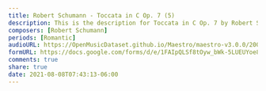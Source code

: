 ```yaml
---
title: Robert Schumann - Toccata in C Op. 7 (5)
description: This is the description for Toccata in C Op. 7 by Robert Schumann
composers: [Robert Schumann]
periods: [Romantic]
audioURL: https://OpenMusicDataset.github.io/Maestro/maestro-v3.0.0/2009/MIDI-Unprocessed_20_R1_2009_01-05_ORIG_MID--AUDIO_20_R1_2009_20_R1_2009_02_WAV.midi
formURL: https://docs.google.com/forms/d/e/1FAIpQLSf8tOyw_bWk-5LUEUYoe8rnmID-mlsjRfd_ZHhNVEmWrK0R9Q/viewform
comments: true
share: true
date: 2021-08-08T07:43:13-06:00
---
```

